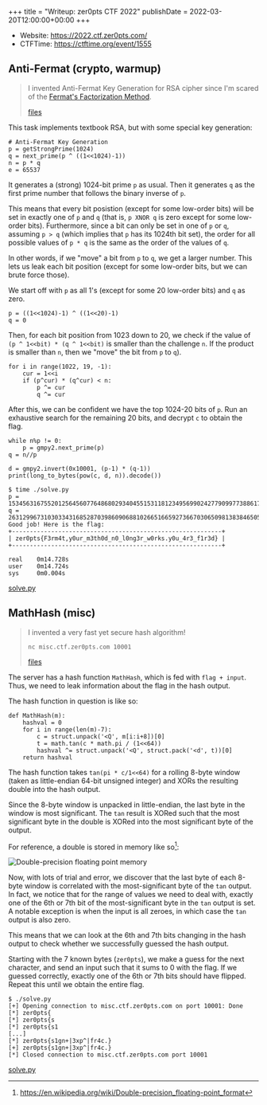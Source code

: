 +++
title = "Writeup: zer0pts CTF 2022"
publishDate = 2022-03-20T12:00:00+00:00
+++

- Website: https://2022.ctf.zer0pts.com/
- CTFTime: https://ctftime.org/event/1555

## Anti-Fermat (crypto, warmup)

> I invented Anti-Fermat Key Generation for RSA cipher since I'm scared of the
> [Fermat's Factorization Method](https://en.wikipedia.org/wiki/Fermat's_factorization_method).
>
> [files](anti-fermat/anti_fermat_b8b9ddc83b728c86db324bd10da2242b.tar.gz)

This task implements textbook RSA, but with some special key generation:

```
# Anti-Fermat Key Generation
p = getStrongPrime(1024)
q = next_prime(p ^ ((1<<1024)-1))
n = p * q
e = 65537
```

It generates a (strong) 1024-bit prime `p` as usual. Then it generates `q` as
the first prime number that follows the binary inverse of `p`.

This means that every bit posistion (except for some low-order bits) will be set
in exactly one of `p` and `q` (that is, `p XNOR q` is zero except for some
low-order bits). Furthermore, since a bit can only be set in one of `p` or `q`,
assuming `p > q` (which implies that `p` has its 1024th bit set), the order for
all possible values of `p * q` is the same as the order of the values of `q`.

In other words, if we "move" a bit from `p` to `q`, we get a larger number. This
lets us leak each bit position (except for some low-order bits, but we can brute
force those).

We start off with `p` as all 1's (except for some 20 low-order bits) and `q` as
zero.

```
p = ((1<<1024)-1) ^ ((1<<20)-1)
q = 0
```

Then, for each bit position from 1023 down to 20, we check if the value of `(p ^
1<<bit) * (q ^ 1<<bit)` is smaller than the challenge `n`. If the product is
smaller than `n`, then we "move" the bit from `p` to `q`).

```
for i in range(1022, 19, -1):
    cur = 1<<i
    if (p^cur) * (q^cur) < n:
        p ^= cur
        q ^= cur
```

After this, we can be confident we have the top 1024-20 bits of `p`. Run an
exhaustive search for the remaining 20 bits, and decrypt `c` to obtain the flag.

```
while n%p != 0:
    p = gmpy2.next_prime(p)
q = n//p

d = gmpy2.invert(0x10001, (p-1) * (q-1))
print(long_to_bytes(pow(c, d, n)).decode())
```

```
$ time ./solve.py
p = 153456316755201256456077648680293404551531181234956990242779099773886170192558263224753907666532907469313954439789378399786631549347700474488574017322863270205683350905558827922567834954626909259763623105532668671134932118937640401627676913585506492102157561689678418157863742997375967679975824876706628973287
q = 26312996731030334316852870398609068810266516659273667030650981383846505612942699907954569655874628551806159440082014957872158219466716148004273413316610854172084542519306657353734384646619184859689459846552337097703218563404822479846236196955320745061192948994907880082083502941103748624859531452917595165959
Good job! Here is the flag:
+-----------------------------------------------------------+
| zer0pts{F3rm4t,y0ur_m3th0d_n0_l0ng3r_w0rks.y0u_4r3_f1r3d} |
+-----------------------------------------------------------+

real    0m14.728s
user    0m14.724s
sys     0m0.004s
```

[solve.py](anti-fermat/solve.py)

## MathHash (misc)

> I invented a very fast yet secure hash algorithm!
>
> `nc misc.ctf.zer0pts.com 10001`
>
> [files](mathhash/mathhash_3ec57fae465bf3e9c54a3b9782ce8ae6.tar.gz)

The server has a hash function `MathHash`, which is fed with `flag + input`.
Thus, we need to leak information about the flag in the hash output.

The hash function in question is like so:

```
def MathHash(m):
    hashval = 0
    for i in range(len(m)-7):
        c = struct.unpack('<Q', m[i:i+8])[0]
        t = math.tan(c * math.pi / (1<<64))
        hashval ^= struct.unpack('<Q', struct.pack('<d', t))[0]
    return hashval
```

The hash function takes `tan(pi * c/1<<64)` for a rolling 8-byte window (taken
as little-endian 64-bit unsigned integer) and XORs the resulting double into the
hash output.

Since the 8-byte window is unpacked in little-endian, the last byte in the
window is most significant. The `tan` result is XORed such that the most
significant byte in the double is XORed into the most significant byte of the
output.

For reference, a double is stored in memory like so[^mathhash-double-memory]:

[^mathhash-double-memory]: https://en.wikipedia.org/wiki/Double-precision_floating-point_format

![Double-precision floating point memory](https://upload.wikimedia.org/wikipedia/commons/a/a9/IEEE_754_Double_Floating_Point_Format.svg)

Now, with lots of trial and error, we discover that the last byte of each 8-byte
window is correlated with the most-significant byte of the `tan` output. In
fact, we notice that for the range of values we need to deal with, exactly one
of the 6th or 7th bit of the most-significant byte in the `tan` output is set. A
notable exception is when the input is all zeroes, in which case the `tan`
output is also zero.

This means that we can look at the 6th and 7th bits changing in the hash output
to check whether we successfully guessed the hash output.

Starting with the 7 known bytes (`zer0pts`), we make a guess for the next
character, and send an input such that it sums to 0 with the flag. If we guessed
correctly, exactly one of the 6th or 7th bits should have flipped. Repeat this
until we obtain the entire flag.

```
$ ./solve.py
[+] Opening connection to misc.ctf.zer0pts.com on port 10001: Done
[*] zer0pts{
[*] zer0pts{s
[*] zer0pts{s1
[...]
[*] zer0pts{s1gn+|3xp^|fr4c.}
[+] zer0pts{s1gn+|3xp^|fr4c.}
[*] Closed connection to misc.ctf.zer0pts.com port 10001
```

[solve.py](mathhash/solve.py)
